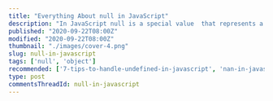 ```yaml
---
title: "Everything About null in JavaScript"
description: "In JavaScript null is a special value  that represents a missing object."
published: "2020-09-22T08:00Z"
modified: "2020-09-22T08:00Z"
thumbnail: "./images/cover-4.png"
slug: null-in-javascript
tags: ['null', 'object']
recommended: ['7-tips-to-handle-undefined-in-javascript', 'nan-in-javascript']
type: post
commentsThreadId: null-in-javascript
---
```


